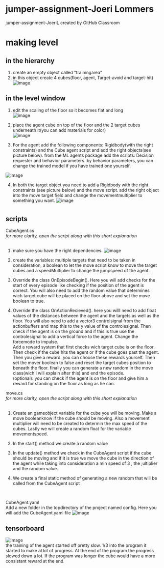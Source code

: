 # jumper-assignment-Joeri Lommers
jumper-assignment-JoeriL created by GitHub Classroom

# making level
## in the hierarchy
1. create an empty object called "trainingarea"
2. in this object create 4 cubes(floor, agent, Target-avoid and target-hit)<br />
![image](https://user-images.githubusercontent.com/65231997/233496155-92d9772b-50d2-4714-8d4b-336dc43a8249.png)

## in the level window
1. edit the scaling of the floor so it becomes flat and long<br />
![image](https://user-images.githubusercontent.com/65231997/233496041-5bb234c1-4477-43f5-a76c-ea6ebeab894d.png)


2. place the agent cube on top of the floor and the 2 target cubes underneath it(you can add materials for color)<br />
![image](https://user-images.githubusercontent.com/65231997/233496512-5a3267fd-aaee-4380-9ff5-54070924056a.png)

3. For the agent add the following components: Rigidbody(with the right constraints) and the Cube agent script and add the right objects(see picture below).
from the ML agents package add the scripts: Decision requester and behavior parameters. by behavior parameters, you can change the trained model if you have trained one yourself. 

![image](https://user-images.githubusercontent.com/65231997/233496996-b561f031-859c-47fb-a271-d6b94a296a50.png)<br />

4. In both the target object you need to add a Rigidbody with the right constraints (see picture below) and the move script. add the right object into the move target field and change the movementmultiplier to something you want.
![image](https://user-images.githubusercontent.com/65231997/233498096-82ddb4eb-4fc9-4a47-bcef-8c6993d47e03.png)

#
## scripts
CubeAgent.cs<br />
*for more clarity, open the script along with this short explanation*<br />
<br />
1. make sure you have the right dependencies.
![image](https://user-images.githubusercontent.com/65231997/233500890-ead1b38a-1ea1-4145-a02f-e984f0ccb29f.png)

2. create the variables: multiple targets that need to be taken in consideration, a boolean to let the move script know to move the target cubes and a speedMultiplier to change the jumpspeed of the agent.

3. Override the class OnEpisodeBegin(). Here you will add checks for the start of every episode like checking if the position of the agent is correct. You will also need to add the random value that determines wich target cube will be placed on the floor above and set the move boolean to true.

4. Override the class OnActionRecieved(). here you willl need to add float values of the distances between the agent and the targets as well as the floor. You will also need to add a vector3 controlsignal from the actionbuffers and map this to the y value of the controlesignal. Then check if the agent is on the ground and if this is true use the controlesignal to add a vertical force to the agent. Change the forcemode to impulse.<br /> Add a reward system that first checks wich target cube is on the floor. Then check if the cube hits the agent or if the cube goes past the agent. Then you give a reward. you can choose these rewards yourself. Then set the mover boolean to false and reset the target cubes position to beneath the floor. finally you can generate a new random in the move class(wich i will explain after this) and end the episode.<br />
(optional): you can check if the agent is on the floor and give him a reward for standing on the floor as long as he can.<br />

move.cs<br />
*for more clarity, open the script along with this short explanation*<br />
<br />
1. Create an gameobject variable for the cube you will be moving. Make a move booleanknow if the cube should be moving. Also a movement multiplier will need to be created to determin the max speed of the cubes. Lastly we will create a random float for the variable movementspeed.

2. In the start() method we create a random value

3. In the update() method we check in the CubeAgent script if the cube should be moving and if it is true we move the cube in the direction of the agent while taking into consideration a min speed of 3 , the ;ultiplier and the random value.

4. We create a final static method of generating a new random that will be called from the CubeAgent script
<br />

CubeAgent.yaml<br />
Add a new folder in the topdirectory of the project named config. Here you will add the CubeAgent.yaml file
![image](https://user-images.githubusercontent.com/65231997/233503596-550601f0-fa6d-48e2-9939-600021b1bb4f.png)
<br />
## tensorboard
![image](https://user-images.githubusercontent.com/65231997/233494697-aab0b962-4b1b-4060-a6b0-317ef7a3b5d4.png)
<br />
the training of the agent started off pretty slow. 1/3 into the program it started to make al lot of progress. At the end of the program the progress slowed down a lot. If the program was longer the cube would have a more consistant reward at the end.
